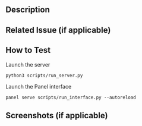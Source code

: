 ## Description
<!--- Provide a brief summary of the changes in this pull request -->

## Related Issue (if applicable)
<!--- If this pull request is related to any issue, provide the issue number here -->

## How to Test
Launch the server
```
python3 scripts/run_server.py
```
Launch the Panel interface
```
panel serve scripts/run_interface.py --autoreload
```
<!--- Describe the steps to test the changes made in this pull request -->

## Screenshots (if applicable)
<!--- Provide screenshots to demonstrate the changes visually, if applicable -->
